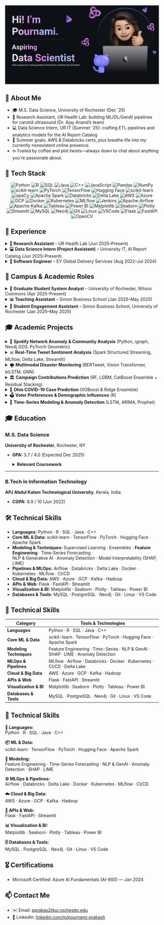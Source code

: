 <!-- ==================== Header / Introduction ==================== -->
<p align="center">
  <img
    src="Make%20your%20README.png" 
    alt="Hi! I’m Pournami" 
    width="800"
  />
</p>


<!-- ==================== About Me ==================== -->

## 📖 About Me
- 🎓 M.S. Data Science, University of Rochester (Dec ’25)  
- 🔬 Research Assistant, UR Health Lab: building ML/DL/GenAI pipelines for carotid ultrasound (Dr. Ajay Anand’s team)  
- 💻 Data Science Intern, UR IT (Summer ’25): crafting ETL pipelines and analytics models for the AI Report Catalog  
- 🌱 Summer goals: AWS & Databricks certs, plus breathe life into my currently nonexistent online presence.  
- ☕ Fueled by coffee and plot twists—always down to chat about anything you're passionate about.



<!-- ==================== Tech Stack Badges ==================== -->
## 🔧 Tech Stack

<p align="center">
  <!-- Programming Languages -->
  <img src="https://img.shields.io/badge/Python-3776AB?logo=python&logoColor=white" alt="Python" />
  <img src="https://img.shields.io/badge/R-276DC3?logo=r&logoColor=white" alt="R" />
  <img src="https://img.shields.io/badge/SQL-00758F?logo=postgresql&logoColor=white" alt="SQL" />
  <img src="https://img.shields.io/badge/Java-007396?logo=java&logoColor=white" alt="Java" />
  <img src="https://img.shields.io/badge/C++-00599C?logo=c%2B%2B&logoColor=white" alt="C++" />
  <img src="https://img.shields.io/badge/JavaScript-F7DF1E?logo=javascript&logoColor=black" alt="JavaScript" />
  
  <!-- Data Science & ML -->
  <img src="https://img.shields.io/badge/Pandas-150458?logo=pandas&logoColor=white" alt="Pandas" />
  <img src="https://img.shields.io/badge/NumPy-013243?logo=numpy&logoColor=white" alt="NumPy" />
  <img src="https://img.shields.io/badge/scikit--learn-F7931E?logo=scikit-learn&logoColor=white" alt="scikit-learn" />
  <img src="https://img.shields.io/badge/PyTorch-EE4C2C?logo=pytorch&logoColor=white" alt="PyTorch" />
  <img src="https://img.shields.io/badge/TensorFlow-FF6F00?logo=tensorflow&logoColor=white" alt="TensorFlow" />
  <img src="https://img.shields.io/badge/Hugging_Face-FF6DA1?logo=huggingface&logoColor=white" alt="Hugging Face" />
  <img src="https://img.shields.io/badge/scikit--learn-F7931E?logo=scikit-learn&logoColor=white" alt="scikit-learn" />
  <img src="https://img.shields.io/badge/SpaCy-405FF9?logo=spaCy&logoColor=white" alt="spaCy" />
  <img src="https://img.shields.io/badge/Apache_Spark-FF6F00?logo=apache-spark&logoColor=white" alt="Apache Spark" />
  
  <!-- Data Engineering & MLOps -->
  <img src="https://img.shields.io/badge/Databricks-FF2C3E?logo=databricks&logoColor=white" alt="Databricks" />
  <img src="https://img.shields.io/badge/Delta_Lake-00BFA5?logo=databricks&logoColor=white" alt="Delta Lake" />
  <img src="https://img.shields.io/badge/AWS-232F3E?logo=amazon-aws&logoColor=white" alt="AWS" />
  <img src="https://img.shields.io/badge/Azure-0078D4?logo=microsoft-azure&logoColor=white" alt="Azure" />
  <img src="https://img.shields.io/badge/Google_Cloud-4285F4?logo=google-cloud&logoColor=white" alt="GCP" />
  <img src="https://img.shields.io/badge/Docker-2496ED?logo=docker&logoColor=white" alt="Docker" />
  <img src="https://img.shields.io/badge/Kubernetes-326CE5?logo=kubernetes&logoColor=white" alt="Kubernetes" />
  <img src="https://img.shields.io/badge/MLflow-11A29B?logo=mlflow&logoColor=white" alt="MLflow" />
  <img src="https://img.shields.io/badge/Jenkins-D24939?logo=jenkins&logoColor=white" alt="Jenkins" />
  <img src="https://img.shields.io/badge/Airflow-017CEE?logo=apache-airflow&logoColor=white" alt="Apache Airflow" />
  <img src="https://img.shields.io/badge/Kafka-231F20?logo=apache-kafka&logoColor=white" alt="Apache Kafka" />
  
  <!-- Data Visualization & BI -->
  <img src="https://img.shields.io/badge/Tableau-EB6B56?logo=tableau&logoColor=white" alt="Tableau" />
  <img src="https://img.shields.io/badge/Power_BI-F2C811?logo=power-bi&logoColor=black" alt="Power BI" />
  <img src="https://img.shields.io/badge/Matplotlib-11557C?logo=matplotlib&logoColor=white" alt="Matplotlib" />
  <img src="https://img.shields.io/badge/Seaborn-4C72B0?logo=seaborn&logoColor=white" alt="Seaborn" />
  <img src="https://img.shields.io/badge/Plotly-3F4F75?logo=plotly&logoColor=white" alt="Plotly" />
  <img src="https://img.shields.io/badge/Streamlit-FF4E30?logo=streamlit&logoColor=white" alt="Streamlit" />
  
  <!-- Databases & Tools -->
  <img src="https://img.shields.io/badge/MySQL-4479A1?logo=mysql&logoColor=white" alt="MySQL" />
  <img src="https://img.shields.io/badge/Neo4j-2F9B76?logo=neo4j&logoColor=white" alt="Neo4j" />
  <img src="https://img.shields.io/badge/Git-F1502F?logo=git&logoColor=white" alt="Git" />
  <img src="https://img.shields.io/badge/Linux-FCC624?logo=linux&logoColor=white" alt="Linux" />
  <img src="https://img.shields.io/badge/VSCode-007ACC?logo=visual-studio-code&logoColor=white" alt="VSCode" />
  <img src="https://img.shields.io/badge/Flask-000000?logo=flask&logoColor=white" alt="Flask" />
  <img src="https://img.shields.io/badge/FastAPI-009688?logo=fastapi&logoColor=white" alt="FastAPI" />
  <img src="https://img.shields.io/badge/OpenCV-5C3EE8?logo=opencv&logoColor=white" alt="OpenCV" />
</p>


## 💼 Experience

<details>
<summary><strong>🔬 Research Assistant</strong> – UR Health Lab (Jun 2025–Present)</summary>

- Develop end-to-end ML/DL/GenAI pipelines for carotid ultrasound analysis (PyTorch, TensorFlow, scikit-learn) with custom preprocessing (OpenCV, NumPy)  
- Fuse tabular data and unstructured clinical notes via Prompt Engineering & RAG (LangChain) into hybrid predictive models  
- Track experiments, manage model versions, and deploy reproducible research environments using MLflow, Docker, and Azure DevOps  
- Architect cross-validation schemes, hyperparameter tuning, and performance benchmarks to ensure robust model evaluation  

</details>

<details>
<summary><strong>💻 Data Science Intern (Project Assistant)</strong> – University IT, AI Report Catalog (Jun 2025–Present)</summary>

- Engineer ETL/data-integration workflows (Python, SQL, Airflow) against the University Data Warehouse (CDS-DWH)  
- Conduct feature engineering and exploratory analysis (Pandas, NumPy), then build and deploy predictive analytics dashboards (Streamlit, Flask)  
- Implement pipeline monitoring, alerting (Airflow sensors), and performance tuning for reliable data ingestion  
- Containerize services with Docker and automate CI/CD (GitHub Actions) for dashboard/model deployments  

</details>

<details>
<summary><strong>🧠 Software Engineer</strong> – EY Global Delivery Services (Aug 2022–Jul 2024)</summary>

- Delivered end-to-end, insights-driven solutions for e-commerce clients, leveraging data and NLP  
- Engineered production NLP pipelines (BERT, T5) for text summarization—cut processing time by 60%  
- Developed a Naïve Bayes fake-news detector with 90% precision to ensure content integrity  
- Architected CI/CD workflows (Selenium, TestNG, Jenkins, GitHub Actions)—boosted test throughput by 70% and halved pipeline failures  
- Built ARIMA & LSTM time-series forecasting models (MAPE < 5%) for financial data, improving prediction accuracy  

</details>


## 🏫 Campus & Academic Roles

<details>
<summary><strong>🧾 Graduate Student System Analyst</strong> – University of Rochester, Wilson Commons (Apr 2025–Present)</summary>

- Manage graduate-student organizations and CCC user workflows (logins, re-registrations, activity registrations)  
- Build & maintain web forms, generate reports/queries, and analyze engagement metrics to improve outreach  
- Develop and deliver trainings, presentations, and documentation for staff and student users  

</details>

<details>
<summary><strong>📊 Teaching Assistant</strong> – Simon Business School (Jan 2025–May 2025)</summary>

- Mentored 55+ students in SQL, Tableau, Power BI, and Python visualization (Matplotlib & Seaborn)  
- Led weekly office hours, supported ETL and database assignments  

</details>

<details>
<summary><strong>🎯 Student Engagement Assistant</strong> – Simon Business School, University of Rochester (Jan 2025–May 2025)</summary>

- Organized and managed student events, handled logistics, attendance tracking, and office data entry  
- Supported research and maintained inventory systems for efficient operations  

</details>


## 🎓 Academic Projects

<details>
<summary>🎵 <strong>Spotify Network Anomaly & Community Analysis</strong> (Python, igraph, Neo4j GDS, PyTorch Geometric)</summary>

- Built a 3.26M-node bipartite playlist–track graph and projected a 5K-node playlist network via Jaccard thresholding.  
- Extracted structural features (degree, centrality, clustering, k-core) for LOF & GCAE anomaly scoring.  
- Applied Louvain, Leiden, and Infomap community detection, evaluated with modularity, NMI, and ARI, and accelerated clustering via Neo4j GDS.  
- Filtered flagged playlists and retrained a GraphSAGE recommender, achieving a 22% lift in Precision@10 and a 30% reduction in recommendation inequality (Gini).
</details>

<details>
<summary>📊 <strong>Real-Time Tweet Sentiment Analysis</strong> (Spark Structured Streaming, MLflow, Delta Lake, Streamlit)</summary>

- Built a fault-tolerant streaming pipeline on Databricks that ingests live Twitter data into Delta tables.  
- Applied a BERT-based sentiment model via an MLflow-packaged Spark UDF and wrote gold-level sentiment records back to Delta.  
- Implemented Airflow-style monitoring loops to log batch metrics and automated alerting when streams idle.  
- Deployed an interactive Streamlit dashboard with Plotly visualizations of sentiment trends and processing throughput.
</details>

<details>
<summary>🌪️ <strong>Multimodal Disaster Monitoring</strong> (BERTweet, Vision Transformer, biLSTM, GNN)</summary>

- Built a real-time system fusing Twitter text and image data via cross-attention and biLSTM with attention; applied a GNN for credibility scoring.  
- Deployed an interactive Streamlit dashboard with Plotly heatmaps on AWS, achieving 95% classification accuracy and a 22% reduction in misinformation false positives.
</details>

<details>
<summary>🏛️ <strong>Campaign Contributions Prediction</strong> (RF, LGBM, CatBoost Ensemble + Residual Stacking)</summary>

- Engineered frequency-based features and state-network metrics (Pandas, NetworkX), then built a robust preprocessing pipeline with ColumnTransformer (SimpleImputer, OneHotEncoder, StandardScaler).  
- Trained and blended RandomForest, LightGBM (with early stopping), and CatBoost regressors using grid-search weight optimization, followed by a residual LightGBM model to correct ensemble errors.
</details>

<details>
<summary>🧬 <strong>Ohio COVID-19 Case Prediction</strong> (XGBoost & Ridge Ensemble)</summary>

- Developed a two-stage recursive ensemble (XGBoost base → XGBoost residual → Ridge meta-blender) to predict daily COVID-19 cases across 88 Ohio counties.  
- Integrated 100+ Twitter-derived awareness metrics, socioeconomic data, and PCA-based dimensionality reduction; achieved validation R² = 0.94115.
</details>

<details>
<summary>🗳️ <strong>Voter Preferences & Demographic Influences</strong> (R)</summary>

- Performed data wrangling on FiveThirtyEight 2024 election polls and visualized demographic impacts via box plots, histograms, and choropleth maps.  
- Applied two-way ANOVA and Pearson/Spearman correlations to quantify relationships between demographics and voting behavior, assessing effects of candidate dropouts and key events.  
- Conducted trend analysis and time-series forecasting to predict shifts in swing-state sentiment, informing data-driven electoral strategies.
</details>

<details>
<summary>🧠 <strong>Time-Series Modeling & Anomaly Detection</strong> (LSTM, ARIMA, Prophet)</summary>

- Applied LSTM-based autoencoders in PyTorch to detect ECG anomalies (95% recall).  
- Forecasted real-world time series using ARIMA, LSTM, and Prophet models, optimizing performance via grouped cross-validation, hyperparameter tuning, and metrics (MAPE, RMSE).
</details>

<!-- ==================== Education ==================== -->
## 🎓 Education

### M.S. Data Science  
**University of Rochester**, Rochester, NY  
- **GPA:** 3.7 / 4.0 (Expected Dec 2025)  
  <details>
    <summary><strong>Relevant Coursework</strong></summary>
  
    • Fall 2024: End-to-End Deep Learning · Time Series Analysis · Introduction to Computational Statistics  
    • Spring 2025: Intro to Statistical Machine Learning · Network Systems Analysis · Data Science at Scale  
  
  </details>

---

### B.Tech in Information Technology  
**APJ Abdul Kalam Technological University**, Kerala, India  
- **CGPA:** 8.9 / 10 (Jun 2022)



<!-- ==================== Technical Skills ==================== -->
## 🛠️ Technical Skills

- **Languages:** Python · R · SQL · Java · C++  
- **Core ML & Data:** scikit-learn · TensorFlow · PyTorch · Hugging Face · Apache Spark  
- **Modeling & Techniques:**  Supervised Learning · Ensembles · **Feature Engineering** · Time-Series Forecasting ·  
  NLP & Generative AI · Anomaly Detection · Model Interpretability (SHAP, LIME)  
- **Pipelines & MLOps:** Airflow · Databricks · Delta Lake · Docker · Kubernetes · MLflow · CI/CD  
- **Cloud & Big Data:** AWS · Azure · GCP · Kafka · Hadoop  
- **APIs & Web:** Flask · FastAPI · Streamlit  
- **Visualization & BI:** Matplotlib · Seaborn · Plotly · Tableau · Power BI  
- **Databases & Tools:** MySQL · PostgreSQL · Neo4j · Git · Linux · VS Code  

<!-- ==================== Technical Skills ==================== -->
## 🧰 Technical Skills

| **Category**           | **Tools & Technologies**                                                                 |
|------------------------|------------------------------------------------------------------------------------------|
| **Languages**          | Python · R · SQL · Java · C++                                                            |
| **Core ML & Data**     | scikit-learn · TensorFlow · PyTorch · Hugging Face · Apache Spark                        |
| **Modeling Techniques**| Feature Engineering · Time-Series · NLP & GenAI · SHAP · LIME · Anomaly Detection        |
| **MLOps & Pipelines**  | MLflow · Airflow · Databricks · Docker · Kubernetes · CI/CD · Delta Lake                 |
| **Cloud & Big Data**   | AWS · Azure · GCP · Kafka · Hadoop                                                       |
| **APIs & Web**         | Flask · FastAPI · Streamlit                                                              |
| **Visualization & BI** | Matplotlib · Seaborn · Plotly · Tableau · Power BI                                      |
| **Databases & Tools**  | MySQL · PostgreSQL · Neo4j · Git · Linux · VS Code                                      |


<!-- ==================== Technical Skills ==================== -->
## 🧰 Technical Skills

**💬 Languages:**  
Python · R · SQL · Java · C++

**📦 ML & Data:**  
scikit-learn · TensorFlow · PyTorch · Hugging Face · Apache Spark

**🧠 Modeling:**  
Feature Engineering · Time-Series Forecasting · NLP & GenAI · Anomaly Detection · SHAP · LIME

**⚙️ MLOps & Pipelines:**  
Airflow · Databricks · Delta Lake · Docker · Kubernetes · MLflow · CI/CD

**☁️ Cloud & Big Data:**  
AWS · Azure · GCP · Kafka · Hadoop

**🧪 APIs & Web:**  
Flask · FastAPI · Streamlit

**📊 Visualization & BI:**  
Matplotlib · Seaborn · Plotly · Tableau · Power BI

**🗄️ Databases & Tools:**  
MySQL · PostgreSQL · Neo4j · Git · Linux · VS Code



<!-- ==================== Certifications ==================== -->
## 🎖️ Certifications
- Microsoft Certified: Azure AI Fundamentals (AI-900) — Jan 2024  


<!-- ==================== Contact ==================== -->
## 📫 Contact Me
- ✉️ Email: [pprakas2@ur.rochester.edu](mailto:pprakas2@ur.rochester.edu)  
- 🔗 LinkedIn: [linkedin.com/in/pournami-prakash](https://linkedin.com/in/pournami-prakash)  

